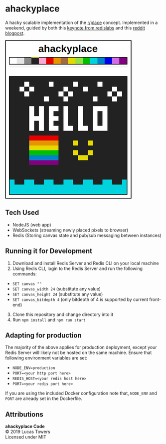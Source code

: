 # ahackyplace
A hacky scalable implementation of the [r/place](https://en.wikipedia.org/wiki/Place_%28Reddit%29) concept. Implemented in a weekend, guided by both this [keynote from redislabs](https://www.youtube.com/watch?v=3-Xqghoki70) and this [reddit blogpost](https://redditblog.com/2017/04/13/how-we-built-rplace/).

![screenshot](screenshot.png)

## Tech Used
- NodeJS (web app)
- WebSockets (streaming newly placed pixels to browser)
- Redis (Storing canvas state and pub/sub messaging between instances)

## Running it for Development 
1. Download  and install Redis Server and Redis CLI on your local machine
2. Using Redis CLI, login to the Redis Server and run the following commands:
 - `SET canvas ""`
 - `SET canvas_width 24` (substitute any value)
 - `SET canvas_height 24` (substitute any value)
 - `SET canvas_bitdepth 4` (only bitdepth of 4 is supported by current front-end)
3. Clone this repository and change directory into it
4. Run `npm install` and `npm run start`

## Adapting for production
The majority of the above applies for production deployment, except your Redis Server will likely not be hosted on the same machine. Ensure that following environment variables are set:
- `NODE_ENV=production`
- `PORT=<your http port here>`
- `REDIS_HOST=<your redis host here>`
- `PORT=<your redis port here>`

If you are using the included Docker configuration note that, `NODE_ENV` and `PORT` are already set in the Dockerfile.

## Attributions
**ahackyplace Code**  
© 2019 Lucas Towers  
Licensed under MIT
